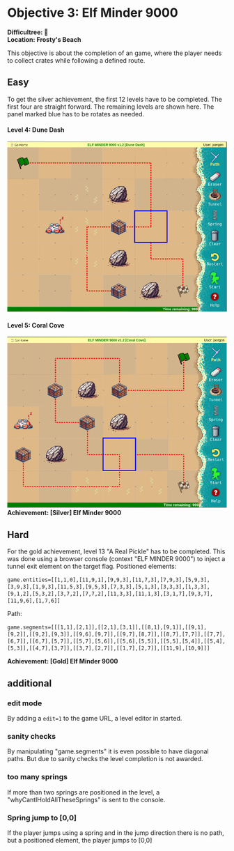 # Objective 3: Elf Minder 9000

**Difficultree: 🎄**  
**Location: Frosty's Beach**

This objective is about the completion of an game, where the player needs to collect crates while following a defined route.

## Easy
To get the silver achievement, the first 12 levels have to be completed.
The first four are straight forward.
The remaining levels are shown here. The panel marked blue has to be rotates as needed.
#### Level 4: Dune Dash
![Level 4: Dune Dash](Level%204%20-%20Dune%20Dash.png) 
#### Level 5: Coral Cove
![Level 5: Coral Cove](Level%205%20-%20Coral%20Cove.png)
**Achievement: [Silver] Elf Minder 9000**

## Hard
For the gold achievement, level 13 "A Real Pickle" has to be completed. This was done using a browser console (context "ELF MINDER 9000") to inject a tunnel exit element on the target flag.
Positioned elements:
```
game.entities=[[1,1,0],[11,9,1],[9,9,3],[11,7,3],[7,9,3],[5,9,3],[3,9,3],[1,9,3],[11,5,3],[9,5,3],[7,3,3],[5,1,3],[3,3,3],[1,3,3],[9,1,2],[5,3,2],[3,7,2],[7,7,2],[11,3,3],[11,1,3],[3,1,7],[9,3,7],[11,9,6],[1,7,6]]
```
Path:
```
game.segments=[[[1,1],[2,1]],[[2,1],[3,1]],[[8,1],[9,1]],[[9,1],[9,2]],[[9,2],[9,3]],[[9,6],[9,7]],[[9,7],[8,7]],[[8,7],[7,7]],[[7,7],[6,7]],[[6,7],[5,7]],[[5,7],[5,6]],[[5,6],[5,5]],[[5,5],[5,4]],[[5,4],[5,3]],[[4,7],[3,7]],[[3,7],[2,7]],[[1,7],[2,7]],[[11,9],[10,9]]]
```
**Achievement: [Gold] Elf Minder 9000**

## additional
### edit mode
By adding a `edit=1` to the game URL, a level editor in started.
### sanity checks
By manipulating "game.segments" it is even possible to have diagonal paths. But due to sanity checks the level completion is not awarded.
### too many springs
If more than two springs are positioned in the level, a "whyCantIHoldAllTheseSprings" is sent to the console.
### Spring jump to [0,0]
If the player jumps using a spring and in the jump direction there is no path, but a positioned element, the player jumps to [0,0]
<!--stackedit_data:
eyJoaXN0b3J5IjpbMTYzNDcwMzg1MSwtMTI2OTk4MzYxLC01Nz
U2Njg3ODMsLTIwMTE1MTk2NF19
-->